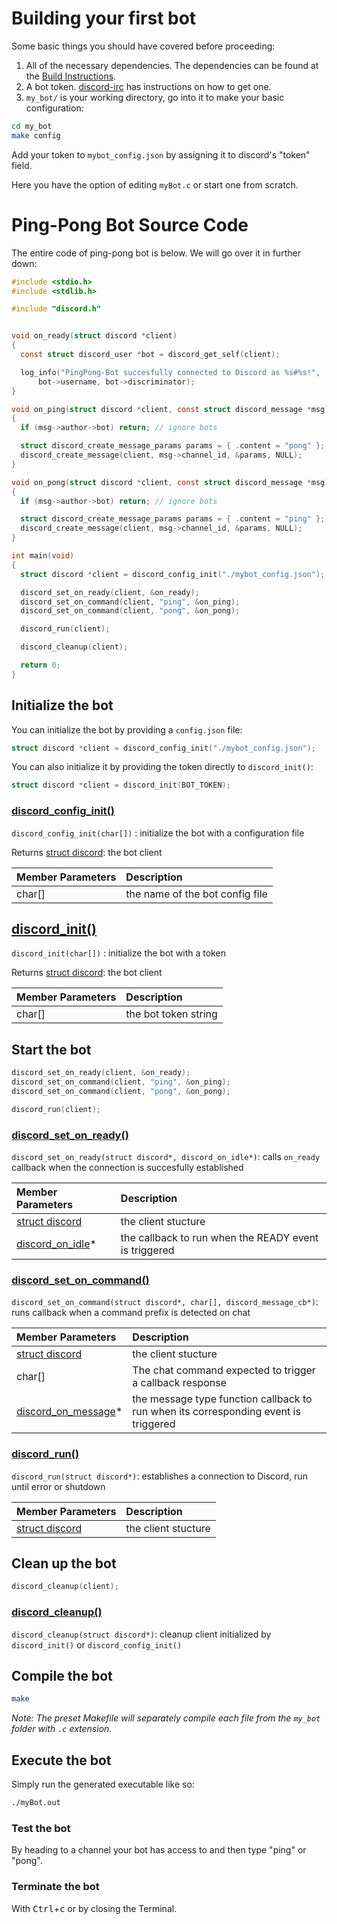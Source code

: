 # Building your first bot

Some basic things you should have covered before proceeding:

1. All of the necessary dependencies. The dependencies can be found at the [Build Instructions](/README.md#build-instructions).
2. A bot token. [discord-irc](https://github.com/reactiflux/discord-irc/wiki/Creating-a-discord-bot-&-getting-a-token) has instructions on how to get one.
3. `my_bot/` is your working directory, go into it to make your basic configuration:

```sh
cd my_bot
make config
```

Add your token to `mybot_config.json` by assigning it to discord's "token" field.

 Here you have the option of editing `myBot.c` or start one from scratch.

# Ping-Pong Bot Source Code

The entire code of ping-pong bot is below. We will go over it in further down:

```c
#include <stdio.h>
#include <stdlib.h>

#include "discord.h"


void on_ready(struct discord *client)
{
  const struct discord_user *bot = discord_get_self(client);

  log_info("PingPong-Bot succesfully connected to Discord as %s#%s!",
      bot->username, bot->discriminator);
}

void on_ping(struct discord *client, const struct discord_message *msg)
{
  if (msg->author->bot) return; // ignore bots

  struct discord_create_message_params params = { .content = "pong" };
  discord_create_message(client, msg->channel_id, &params, NULL);
}

void on_pong(struct discord *client, const struct discord_message *msg)
{
  if (msg->author->bot) return; // ignore bots

  struct discord_create_message_params params = { .content = "ping" };
  discord_create_message(client, msg->channel_id, &params, NULL);
}

int main(void)
{
  struct discord *client = discord_config_init("./mybot_config.json");

  discord_set_on_ready(client, &on_ready);
  discord_set_on_command(client, "ping", &on_ping);
  discord_set_on_command(client, "pong", &on_pong);

  discord_run(client);

  discord_cleanup(client);

  return 0;
}
```

## Initialize the bot

You can initialize the bot by providing a `config.json` file:

```c
struct discord *client = discord_config_init("./mybot_config.json");
```

You can also initialize it by providing the token directly to `discord_init()`:

```c
struct discord *client = discord_init(BOT_TOKEN);
```

### [discord\_config\_init()](https://cee-studio.github.io/orca/apis/discord.html?highlight=set_on_command#c.discord_config_init)

`discord_config_init(char[])` : initialize the bot with a configuration file

Returns [struct discord](https://cee-studio.github.io/orca/apis/discord.html?highlight=set_on_command#c.discord): the bot client

| Member Parameters | Description                     |
| :---------------- | :------------------------------ |
| char[]            | the name of the bot config file |

## [discord\_init()](https://cee-studio.github.io/orca/apis/discord.html?highlight=set_on_command#c.discord_init)

`discord_init(char[])` : initialize the bot with a token

Returns [struct discord](https://cee-studio.github.io/orca/apis/discord.html?highlight=set_on_command#c.discord): the bot client

| Member Parameters | Description          |
| :---------------- | :------------------- |
| char[]            | the bot token string |

## Start the bot

```c
discord_set_on_ready(client, &on_ready);
discord_set_on_command(client, "ping", &on_ping);
discord_set_on_command(client, "pong", &on_pong);

discord_run(client);
```

### [discord\_set\_on\_ready()](https://cee-studio.github.io/orca/apis/discord.html?highlight=set_on_command#c.discord_set_on_ready)

`discord_set_on_ready(struct discord*, discord_on_idle*)`: calls `on_ready` callback when the connection is succesfully established

| Member Parameters                                                                            | Description                                           |
| :------------------------------------------------------------------------------------------- | :---------------------------------------------------- |
| [struct discord](https://cee-studio.github.io/orca/apis/discord.html#c.discord)              | the client stucture                                   |
| [discord\_on\_idle](https://cee-studio.github.io/orca/apis/discord.html#c.discord_idle_cb)\* | the callback to run when the READY event is triggered |

### [discord\_set\_on\_command()](https://cee-studio.github.io/orca/apis/discord.html?highlight=set_on_command#c.discord_set_on_command)

`discord_set_on_command(struct discord*, char[], discord_message_cb*)`: runs callback when a command prefix is detected on chat

| Member Parameters                                                                                  | Description                                                                         |
| :------------------------------------------------------------------------------------------------- | :---------------------------------------------------------------------------------- |
| [struct discord](https://cee-studio.github.io/orca/apis/discord.html#c.discord)                    | the client stucture                                                                 |
| char[]                                                                                             | The chat command expected to trigger a callback response                            |
| [discord\_on\_message](https://cee-studio.github.io/orca/apis/discord.html#c.discord_message_cb)\* | the message type function callback to run when its corresponding event is triggered |

### [discord\_run()](https://cee-studio.github.io/orca/apis/discord.html#c.discord_run)

`discord_run(struct discord*)`: establishes a connection to Discord, run until error or shutdown

| Member Parameters                                                               | Description         |
| :------------------------------------------------------------------------------ | :------------------ |
| [struct discord](https://cee-studio.github.io/orca/apis/discord.html#c.discord) | the client stucture |

## Clean up the bot

```c
discord_cleanup(client);
```

### [discord\_cleanup()](https://cee-studio.github.io/orca/apis/discord.html?highlight=set_on_command#c.discord_cleanup)

`discord_cleanup(struct discord*)`: cleanup client initialized by `discord_init()` or `discord_config_init()`

## Compile the bot

```bash
make
```

*Note: The preset Makefile will separately compile each file from the `my_bot` folder with `.c` extension.*

## Execute the bot

Simply run the generated executable like so:

```bash
./myBot.out
```

### Test the bot

By heading to a channel your bot has access to and then type "ping" or "pong".

### Terminate the bot

With <kbd>Ctrl</kbd>+<kbd>c</kbd> or by closing the Terminal.

